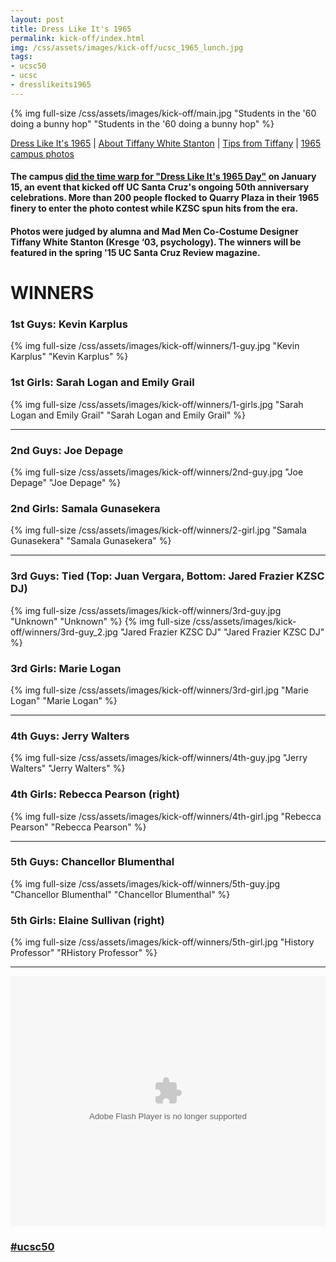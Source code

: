 ```yaml
---
layout: post
title: Dress Like It's 1965
permalink: kick-off/index.html
img: /css/assets/images/kick-off/ucsc_1965_lunch.jpg
tags: 
- ucsc50
- ucsc
- dresslikeits1965
---
```

{% img full-size /css/assets/images/kick-off/main.jpg "Students in the '60 doing a bunny hop" "Students in the '60 doing a bunny hop" %}
<div class="more-info">
<a href="index.html">Dress Like It's 1965</a> | <a href="about-tiffany.html">About Tiffany White Stanton</a> | <a href="tips.html">Tips from Tiffany</a> | <a href="photos.html">1965 campus photos</a>
</div>

#### The campus [did the time warp for "Dress Like It's 1965 Day"](http://news.ucsc.edu/2015/01/1965-dress-up-day-feature-story.html) on January 15, an event that kicked off UC Santa Cruz's ongoing 50th anniversary celebrations. More than 200 people flocked to Quarry Plaza in their 1965 finery to enter the photo contest while KZSC spun hits from the era.

#### Photos were judged by alumna and Mad Men Co-Costume Designer Tiffany White Stanton (Kresge ‘03, psychology). The winners will be featured in the spring '15 UC Santa Cruz Review magazine. 


# WINNERS
<div class="left-side">
<h3> 1st Guys: Kevin Karplus </h3>
{% img full-size /css/assets/images/kick-off/winners/1-guy.jpg "Kevin Karplus" "Kevin Karplus" %}
</div>
<div class="right-side">
<h3> 1st Girls: Sarah Logan and Emily Grail </h3>
{% img full-size /css/assets/images/kick-off/winners/1-girls.jpg "Sarah Logan and Emily Grail" "Sarah Logan and Emily Grail" %}
</div>

<div class="single-column">
<hr>
</div>

<div class="left-side">
<h3> 2nd Guys: Joe Depage </h3>
{% img full-size /css/assets/images/kick-off/winners/2nd-guy.jpg "Joe Depage" "Joe Depage" %}
</div>
<div class="right-side">
<h3> 2nd Girls: Samala Gunasekera </h3>
{% img full-size /css/assets/images/kick-off/winners/2-girl.jpg "Samala Gunasekera" "Samala Gunasekera" %}
</div>

<div class="single-column">
<hr>
</div>

<div class="left-side">
<h3> 3rd Guys: Tied (Top: Juan Vergara, Bottom: Jared Frazier KZSC DJ)</h3>
{% img full-size /css/assets/images/kick-off/winners/3rd-guy.jpg "Unknown" "Unknown" %}
{% img full-size /css/assets/images/kick-off/winners/3rd-guy_2.jpg "Jared Frazier KZSC DJ" "Jared Frazier KZSC DJ" %}
</div>

<div class="right-side">
<h3> 3rd Girls: Marie Logan</h3>
{% img full-size /css/assets/images/kick-off/winners/3rd-girl.jpg "Marie Logan" "Marie Logan" %}
</div>

<div class="single-column">
<hr>
</div>

<div class="left-side">
<h3> 4th Guys: Jerry Walters</h3>
{% img full-size /css/assets/images/kick-off/winners/4th-guy.jpg "Jerry Walters" "Jerry Walters" %}
</div>

<div class="right-side">
<h3> 4th Girls: Rebecca Pearson (right)</h3>
{% img full-size /css/assets/images/kick-off/winners/4th-girl.jpg "Rebecca Pearson" "Rebecca Pearson" %}
</div>

<div class="single-column">
<hr>
</div>


<div class="left-side">
<h3> 5th Guys: Chancellor Blumenthal</h3>
{% img full-size /css/assets/images/kick-off/winners/5th-guy.jpg "Chancellor Blumenthal" "Chancellor Blumenthal" %}
</div>

<div class="right-side">
<h3> 5th Girls: Elaine Sullivan (right)</h3>
{% img full-size /css/assets/images/kick-off/winners/5th-girl.jpg "History Professor" "RHistory Professor" %}
</div>

<div class="single-column">
<hr>
</div>

<object width="100%" height="400"> <param name="flashvars" value="offsite=true&lang=en-us&page_show_url=%2Fphotos%2Fucscbananaslugs%2Fsets%2F72157649913670919%2Fshow%2F&page_show_back_url=%2Fphotos%2Fucscbananaslugs%2Fsets%2F72157649913670919%2F&set_id=72157649913670919&jump_to="></param> <param name="movie" value="https://www.flickr.com/apps/slideshow/show.swf?v=1811922554"></param> <param name="allowFullScreen" value="true" ></param><embed type="application/x-shockwave-flash" src="https://www.flickr.com/apps/slideshow/show.swf?v=1811922554" allowFullScreen="true" flashvars="offsite=true&lang=en-us&page_show_url=%2Fphotos%2Fucscbananaslugs%2Fsets%2F72157649913670919%2Fshow%2F&page_show_back_url=%2Fphotos%2Fucscbananaslugs%2Fsets%2F72157649913670919%2F&set_id=72157649913670919&jump_to=" width="100%" height="400" wmode="transparent"></embed></object>

### [&#35;ucsc50](share.html)
